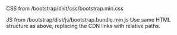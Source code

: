 

CSS from /bootstrap/dist/css/bootstrap.min.css

JS from /bootstrap/dist/js/bootstrap.bundle.min.js
Use same HTML structure as above, replacing the CDN links with relative paths.